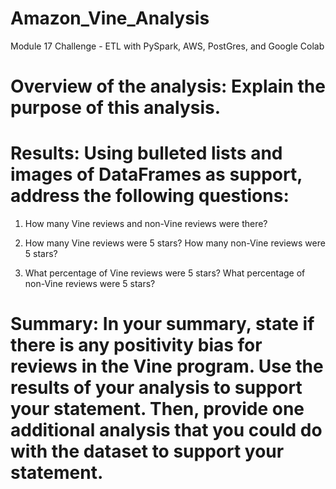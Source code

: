 # Amazon_Vine_Analysis
Module 17 Challenge - ETL with PySpark, AWS, PostGres, and Google Colab


# Overview of the analysis: Explain the purpose of this analysis.

# Results: Using bulleted lists and images of DataFrames as support, address the following questions:

1. How many Vine reviews and non-Vine reviews were there?

2. How many Vine reviews were 5 stars? How many non-Vine reviews were 5 stars?

3. What percentage of Vine reviews were 5 stars? What percentage of non-Vine reviews were 5 stars?

# Summary: In your summary, state if there is any positivity bias for reviews in the Vine program. Use the results of your analysis to support your statement. Then, provide one additional analysis that you could do with the dataset to support your statement.
